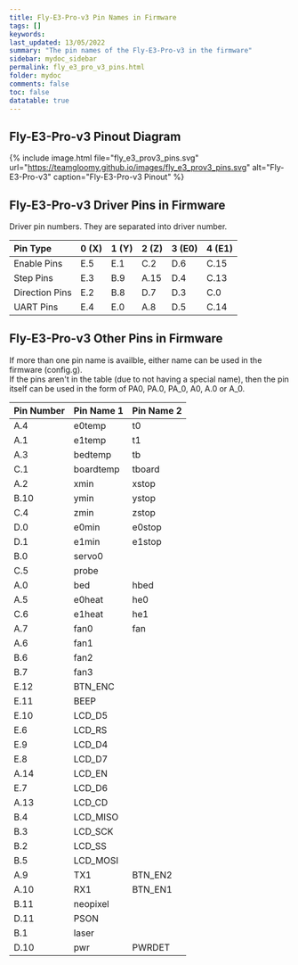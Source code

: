 ```yaml
---
title: Fly-E3-Pro-v3 Pin Names in Firmware
tags: []
keywords: 
last_updated: 13/05/2022
summary: "The pin names of the Fly-E3-Pro-v3 in the firmware"
sidebar: mydoc_sidebar
permalink: fly_e3_pro_v3_pins.html
folder: mydoc
comments: false
toc: false
datatable: true
---
```


## Fly-E3-Pro-v3 Pinout Diagram

{% include image.html file="fly_e3_prov3_pins.svg" url="https://teamgloomy.github.io/images/fly_e3_prov3_pins.svg" alt="Fly-E3-Pro-v3" caption="Fly-E3-Pro-v3 Pinout" %}

## Fly-E3-Pro-v3 Driver Pins in Firmware

Driver pin numbers. They are separated into driver number.

<div class="datatable-begin"></div>

|Pin Type|0 (X)|1 (Y)|2 (Z)|3 (E0)|4 (E1)|
| :------------- |:-------------|:-------------|:-------------|:-------------|:-------------|
|Enable Pins|E.5|E.1|C.2|D.6|C.15|
|Step Pins|E.3|B.9|A.15|D.4|C.13|
|Direction Pins|E.2|B.8|D.7|D.3|C.0|
|UART Pins|E.4|E.0|A.8|D.5|C.14|

<div class="datatable-end"></div>

## Fly-E3-Pro-v3 Other Pins in Firmware 

If more than one pin name is availble, either name can be used in the firmware (config.g).  
If the pins aren't in the table (due to not having a special name), then the pin itself can be used in the form of PA0, PA.0, PA_0, A0, A.0 or A_0.  

<div class="datatable-begin"></div>

|Pin Number|Pin Name 1|Pin Name 2|
| :------------- |:-------------|:-------------|
|A.4|e0temp|t0|
|A.1|e1temp|t1|
|A.3|bedtemp|tb|
|C.1|boardtemp|tboard|
|A.2|xmin|xstop|
|B.10|ymin|ystop|
|C.4|zmin|zstop|
|D.0|e0min|e0stop|
|D.1|e1min|e1stop|
|B.0|servo0||
|C.5|probe||
|A.0|bed|hbed|
|A.5|e0heat|he0|
|C.6|e1heat|he1|
|A.7|fan0|fan|
|A.6|fan1||
|B.6|fan2||
|B.7|fan3||
|E.12|BTN_ENC||
|E.11|BEEP||
|E.10|LCD_D5||
|E.6|LCD_RS||
|E.9|LCD_D4||
|E.8|LCD_D7||
|A.14|LCD_EN||
|E.7|LCD_D6||
|A.13|LCD_CD||
|B.4|LCD_MISO||
|B.3|LCD_SCK||
|B.2|LCD_SS||
|B.5|LCD_MOSI||
|A.9|TX1|BTN_EN2|
|A.10|RX1|BTN_EN1|
|B.11|neopixel||
|D.11|PSON||
|B.1|laser||
|D.10|pwr|PWRDET|

<div class="datatable-end"></div>